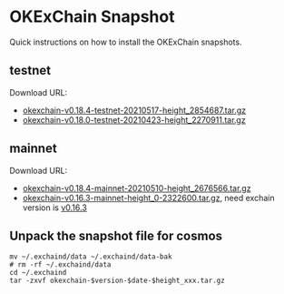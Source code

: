 
# OKExChain Snapshot

Quick instructions on how to install the OKExChain snapshots.

## testnet
Download URL: 
  - [okexchain-v0.18.4-testnet-20210517-height_2854687.tar.gz](https://ok-public-hk.oss-cn-hongkong.aliyuncs.com/cdn/okexchain/snapshot/okexchain-v0.18.4-testnet-20210517-height_2854687.tar.gz)
  - [okexchain-v0.18.0-testnet-20210423-height_2270911.tar.gz](https://ok-public-hk.oss-cn-hongkong.aliyuncs.com/cdn/okexchain/snapshot/data_180.tar.gz)

## mainnet
Download URL: 
  - [okexchain-v0.18.4-mainnet-20210510-height_2676566.tar.gz](https://ok-public-hk.oss-cn-hongkong.aliyuncs.com/cdn/okexchain/snapshot/okexchain-v0.18.4-mainnet-20210510-height_2676566.tar.gz)
  - [okexchain-v0.16.3-mainnet-height_0-2322600.tar.gz](https://ok-public-hk.oss-cn-hongkong.aliyuncs.com/cdn/okexchain/snapshot/okexchain-v0.16.8-mainnet-20210428-height-2322600.tar.gz), need exchain version is [v0.16.3](https://github.com/okex/exchain/releases/tag/v0.16.3)

## Unpack the snapshot file for cosmos
```shell
mv ~/.exchaind/data ~/.exchaind/data-bak
# rm -rf ~/.exchaind/data
cd ~/.exchaind 
tar -zxvf okexchain-$version-$date-$height_xxx.tar.gz
```
